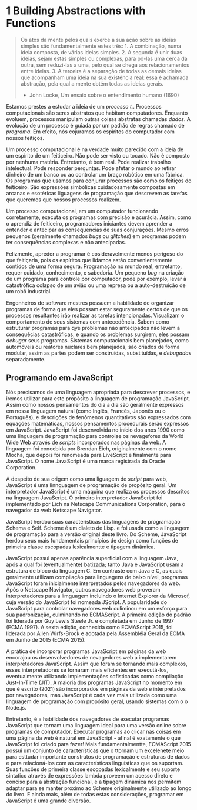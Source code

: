 # 1 Building Abstractions with Functions

>Os atos da mente pelos quais exerce a sua ação sobre as ideias simples são fundamentalmente estes três: 1. A combinação, numa ideia composta, de várias ideias simples. 2. A segunda é unir duas ideias, sejam estas simples ou complexas, para pô-las uma cerca da outra, sem reduzi-las a uma, pelo qual se chega aos relacionamentos entre ideias. 3. A terceira é a separação de todas as demais ideias que acompanham uma ideia na sua existência real: essa é achamada abstração, pela qual a mente obtém todas as ideias gerais.
> - John Locke, Um ensaio sobre o entendimento humano (1690)

Estamos prestes a estudar a ideia de um _processo t._. Processos computacionais são seres abstratos que habitam computadores. Enquanto evoluem, processos manipulam outras coisas abstratas chamadas _dados_. A evolução de um processo é guiada por um padrão de regras chamado de _programa_. Em efeito, nós cojuramos os espíritos do computador com nossos feitiços.

Um processo computacional é na verdade muito parecido com a ideia de um espírito de um feiticeiro. Não pode ser visto ou tocado. Não é composto por nenhuma matéria. Entretanto, é bem real. Pode realizar trabalho intelectual. Pode responder perguntas. Pode afetar o mundo ao retirar dinheiro de um banco ou ao controlar um braço robótico em uma fábrica. Os programas que usamos para conjurar processos são como os feitiços do feiticeiro. São expressões simbólicas cuidadosamente compostas em arcanas e esotéricas liguagens de programação que descrevem as tarefas que queremos que nossos processos realizem.

Um processo computacional, em um computador funcionando corretamente, executa os programas com precisão e acurácia. Assim, como o aprendiz de feiticeiro, programadores iniciantes devem aprender a entender e antecipar as consequencias de suas conjurações. Mesmo erros pequenos (geralmente chamados _bugs_ ou _glitches_) em programas podem ter consequências complexas e não antecipadas.

Felizmente, apreder a programar é cosideravelmente menos perigoso do que feitiçaria, pois os espíritos que lidamos estão convenientemente contidos de uma forma segura. Programação no mundo real, entretanto, requer cuidado, conhecimento, e sabedoria. Um pequeno _bug_ na criação de um programa para controle por computador, pode por exemplo, levar à catastrófica colapso de um avião ou uma represa ou a auto-destruição de um robô industrial.

Engenheiros de software mestres possuem a habilidade de organizar programas de forma que eles possam estar seguramente certos de que os processos resultantes irão realizar as tarefas intencionadas. Visualizam o comportamento de seus sistemas com antecedência. Sabem como estruturar programas para qye problemas não antecipados não levem a consequêcias catastróficas, e quando os problemas surgirem, eles possam _debugar_ seus programas. Sistemas computacionais bem planejados, como automóveis ou reatores nuclares bem planejados, são criados de forma modular, assim as partes podem ser construídas, substituídas, e _debugadas_ separadamente.

## Programando em JavaScript

Nós precisamos de uma linguagem apropriada para descrever processos, e iremos utilizar para este propósito a linguagem de programação JavaScript. Assim como nossos pensamentos do dia a dia são geralmente expressos em nossa linguagem natural (como Inglês, Francês, Japonês ou o Português), e descrições de fenômenos quantitativos são expressados com equações matemáticas, nossos pensamentos procedurais serão expressos em JavaScript. JavaScript foi desenvolvida no início dos anos 1990 como uma linguagem de programação para controlae os nevagefores da World Wide Web através de _scripts_ incorporados nas páginas da web. A linguagem foi concebida por Brendan Eich, originalmente com o nome Mocha, que depois foi renomeada para LiveScript e finalmente para JavaScript. O nome JavaScript é uma marca registrada da Oracle Corporation.

A despeito de sua origem como uma liguagem de _script_ para web, JavaScript é uma linnguagem de programação de propósito geral. Um interpretador JavaScript é uma máquina que realiza os processos descritos na linguagem JavaScript. O primeiro interpretador JavaScript foi implementado por Eich na Netscape Communications Corporation, para o navegador da web Netscape Navigator.

JavaScript herdou suas características das linguagens de programação Schema e Self. Scheme é um dialeto de Lisp. e foi usada como a linguagem de programação para a versão original deste livro. Do Scheme, JavaScript herdou seus mais fundamentais princípios de design como funções de primeira classe escopadas lexicalmentte e tipagem dinâmica.

JavaScript possui apenas aparência superficial com a linguagem Java, após a qual foi (eventualmente) batizada; tanto Java e JavaScript usam a estrutura de bloco da linguagem C. Em contraste com Java e C, as quais geralmente utilizam compilação para linguagens de baixo nível, programas JavaScript foram inicialmente interpretados pelos navegadores da web. Após o Netscape Navigator, outros navegadores web proveram interpretadores para a limguagem incluindo o Internet Explorer da Microsof, cuja versão do JavaScript foi nomeada JScript. A popularidade do JavaScript para controlar navegadores web culiminou em um esforço para sua padronização, culminando no ECMAScript. A primeira edição do padrão foi liderada por Guy Lewis Steele Jr. e completada em Junho de 1997 (ECMA 1997). A sexta edição, conhecida como ECMAScript 2015, foi liderada por Allen Wirfs-Brock e adotada pela Assembléia Geral da ECMA em Junho de 2015 (ECMA 2015).

A prática de incorporar programas JavaScript em páginas da web encorajou os desenvolvedores de nevagedores web a implementarem interpretadores JavaScript. Assim que foram se tornando mais complexos, esses interpretadores se tornaram mais eficientes em executá-los, eventualmente utilizando implementações sofisticadas como compilação Just-In-Time (JIT). A maioria dos programas JavaScript no momento em que é escrito (2021) são incorporados em páginas da web e interpretados por navegadores, mas JavaScript é cada vez mais utilizada como uma linguagem de programação com propósito geral, usando sistemas com o o Node.js.

Entretanto, é a habilidade dos navegadores de executar programas JavaScript que tornam uma linguagem ideal para uma versão online sobre programas de computador. Executar programas ao clicar nas coisas em uma página da web é natural em JavaScript - afinal é exatamente o que JavaScript foi criado para fazer! Mais fundamentalmentte, ECMAScript 2015 possui um conjunto de características que o ttornam um excelenete meio para esttudar importante construtos de programação e estruturas de dados e para relacioná-los com as características linguísticas que os suportam. Suas funções de primeira classe escopadas lexicalmente e seu suporte sintatico através de expressões lambda proveem um acesso direto e conciso para a abstração funcional, e a tipagem dinâmica nos permitem adaptar para se manter próximo ao Scheme originalmente utilizado ao longo do livro. E ainda mais, além de todas estas considerações, programar em JavaScript é uma grande diversão.
